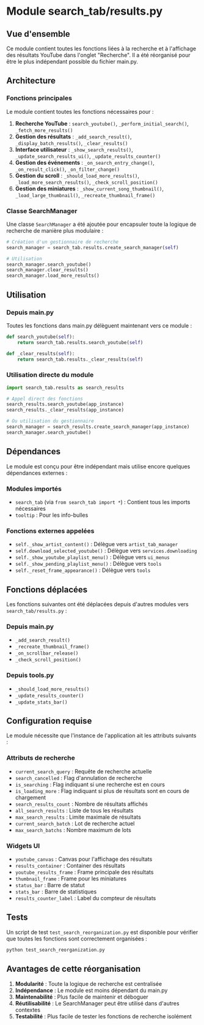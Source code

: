 # Module search_tab/results.py

## Vue d'ensemble

Ce module contient toutes les fonctions liées à la recherche et à l'affichage des résultats YouTube dans l'onglet "Recherche". Il a été réorganisé pour être le plus indépendant possible du fichier main.py.

## Architecture

### Fonctions principales

Le module contient toutes les fonctions nécessaires pour :

1. **Recherche YouTube** : `search_youtube()`, `_perform_initial_search()`, `_fetch_more_results()`
2. **Gestion des résultats** : `_add_search_result()`, `_display_batch_results()`, `_clear_results()`
3. **Interface utilisateur** : `_show_search_results()`, `_update_search_results_ui()`, `_update_results_counter()`
4. **Gestion des événements** : `_on_search_entry_change()`, `_on_result_click()`, `_on_filter_change()`
5. **Gestion du scroll** : `_should_load_more_results()`, `_load_more_search_results()`, `_check_scroll_position()`
6. **Gestion des miniatures** : `_show_current_song_thumbnail()`, `_load_large_thumbnail()`, `_recreate_thumbnail_frame()`

### Classe SearchManager

Une classe `SearchManager` a été ajoutée pour encapsuler toute la logique de recherche de manière plus modulaire :

```python
# Création d'un gestionnaire de recherche
search_manager = search_tab.results.create_search_manager(self)

# Utilisation
search_manager.search_youtube()
search_manager.clear_results()
search_manager.load_more_results()
```

## Utilisation

### Depuis main.py

Toutes les fonctions dans main.py délèguent maintenant vers ce module :

```python
def search_youtube(self):
    return search_tab.results.search_youtube(self)

def _clear_results(self):
    return search_tab.results._clear_results(self)
```

### Utilisation directe du module

```python
import search_tab.results as search_results

# Appel direct des fonctions
search_results.search_youtube(app_instance)
search_results._clear_results(app_instance)

# Ou utilisation du gestionnaire
search_manager = search_results.create_search_manager(app_instance)
search_manager.search_youtube()
```

## Dépendances

Le module est conçu pour être indépendant mais utilise encore quelques dépendances externes :

### Modules importés
- `search_tab` (via `from search_tab import *`) : Contient tous les imports nécessaires
- `tooltip` : Pour les info-bulles

### Fonctions externes appelées
- `self._show_artist_content()` : Délègue vers `artist_tab_manager`
- `self.download_selected_youtube()` : Délègue vers `services.downloading`
- `self._show_youtube_playlist_menu()` : Délègue vers `ui_menus`
- `self._show_pending_playlist_menu()` : Délègue vers `tools`
- `self._reset_frame_appearance()` : Délègue vers `tools`

## Fonctions déplacées

Les fonctions suivantes ont été déplacées depuis d'autres modules vers `search_tab/results.py` :

### Depuis main.py
- `_add_search_result()`
- `_recreate_thumbnail_frame()`
- `_on_scrollbar_release()`
- `_check_scroll_position()`

### Depuis tools.py
- `_should_load_more_results()`
- `_update_results_counter()`
- `_update_stats_bar()`

## Configuration requise

Le module nécessite que l'instance de l'application ait les attributs suivants :

### Attributs de recherche
- `current_search_query` : Requête de recherche actuelle
- `search_cancelled` : Flag d'annulation de recherche
- `is_searching` : Flag indiquant si une recherche est en cours
- `is_loading_more` : Flag indiquant si plus de résultats sont en cours de chargement
- `search_results_count` : Nombre de résultats affichés
- `all_search_results` : Liste de tous les résultats
- `max_search_results` : Limite maximale de résultats
- `current_search_batch` : Lot de recherche actuel
- `max_search_batchs` : Nombre maximum de lots

### Widgets UI
- `youtube_canvas` : Canvas pour l'affichage des résultats
- `results_container` : Container des résultats
- `youtube_results_frame` : Frame principale des résultats
- `thumbnail_frame` : Frame pour les miniatures
- `status_bar` : Barre de statut
- `stats_bar` : Barre de statistiques
- `results_counter_label` : Label du compteur de résultats

## Tests

Un script de test `test_search_reorganization.py` est disponible pour vérifier que toutes les fonctions sont correctement organisées :

```bash
python test_search_reorganization.py
```

## Avantages de cette réorganisation

1. **Modularité** : Toute la logique de recherche est centralisée
2. **Indépendance** : Le module est moins dépendant du main.py
3. **Maintenabilité** : Plus facile de maintenir et déboguer
4. **Réutilisabilité** : Le SearchManager peut être utilisé dans d'autres contextes
5. **Testabilité** : Plus facile de tester les fonctions de recherche isolément